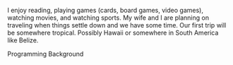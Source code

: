I enjoy reading, playing games (cards, board games, video games), watching movies, and watching sports.
My wife and I are planning on traveling when things settle down and we have some time.  Our first trip will
be somewhere tropical.  Possibly Hawaii or somewhere in South America like Belize.

Programming Background